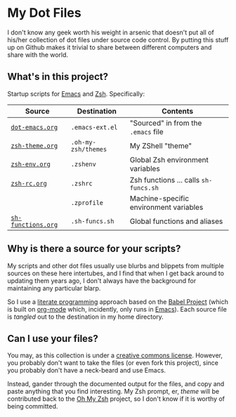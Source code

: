 My Dot Files
============

I don't know any geek worth his weight in arsenic that doesn't put all
of his/her collection of dot files under source code control. By
putting this stuff up on Github makes it trivial to share between
different computers and share with the world.

What's in this project?
-----------------------

Startup scripts for [Emacs][3] and [Zsh][6]. Specifically:

<!-- Why yes, it is a shame that I can't do multimarkdown or org-mode tables -->
<!-- But the end results are sure purdy. -->
<table><thead><tr>
<th>Source</th>
<th>Destination</th>
<th>Contents</th></tr></thead>
<tbody>
<tr><td>
   <a href="http://howardabrams.com/projects/dot-files/dot-emacs.html"><code>dot-emacs.org</code></a>
</td><td>
  <code>.emacs-ext.el</code>
</td><td>
  "Sourced" in from the <code>.emacs</code> file
</td></tr><tr><td>
  <a href="http://howardabrams.com/projects/dot-files/zsh-theme.html"><code>zsh-theme.org</code></a>
</td><td>
  <code>.oh-my-zsh/themes</code>
</td><td>
  My ZShell "theme" 
</td></tr><tr><td>
  <a href="http://howardabrams.com/projects/dot-files/zsh-env.html"><code>zsh-env.org</code></a>
</td><td>
  <code>.zshenv</code>
</td><td>
  Global Zsh environment variables
</td></tr><tr><td>
  <a href="http://howardabrams.com/projects/dot-files/zsh-rc.html"><code>zsh-rc.org</code></a>
</td><td>
  <code>.zshrc</code>
</td><td>
  Zsh functions ... calls <code>sh-funcs.sh</code>
</td></tr><tr><td>
</td><td>
  <code>.zprofile</code>
</td><td>
  Machine-specific environment variables
</td></tr><tr><td>
  <a href="http://howardabrams.com/projects/dot-files/sh-functions.html"><code>sh-functions.org</code></a>
</td><td>
  <code>.sh-funcs.sh</code>
</td><td>
  Global functions and aliases
</td></tr></tbody></table>


Why is there a source for your scripts?
----------------------------------

My scripts and other dot files usually use blurbs and blippets from
multiple sources on these here intertubes, and I find that when I get
back around to updating them years ago, I don't always have the
background for maintaining any particular blarp.

So I use a [literate programming][0] approach based on the
[Babel Project][1] (which is built on [org-mode][2] which, incidently,
only runs in [Emacs][3]). Each source file is *tangled* out to the
destination in my home directory.
  
Can I use your files?
---------------------

You may, as this collection is under a [creative commons license][4].
However, you probably don't want to take the files (or even fork this
project), since you probably don't have a neck-beard and use Emacs.

Instead, gander through the documented output for the files, and copy
and paste anything that you find interesting. My Zsh prompt, er,
*theme* will be contributed back to the [Oh My Zsh][5] project, so I
don't know if it is worthy of being committed.

  [0]: http://en.wikipedia.org/wiki/Literate_programming
  [1]: http://orgmode.org/worg/org-contrib/babel/intro.html
  [2]: http://orgmode.org
  [3]: http://www.gnu.org/software/emacs/
  [4]: http://creativecommons.org/licenses/by/3.0/
  [5]: https://github.com/robbyrussell/oh-my-zsh
  [6]: http://zsh.sourceforge.net
